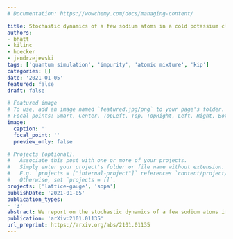 ```yaml
---
# Documentation: https://wowchemy.com/docs/managing-content/

title: Stochastic dynamics of a few sodium atoms in a cold potassium cloud
authors:
- bhatt
- kilinc
- hoecker
- jendrzejewski
tags: ['quantum simulation', 'impurity', 'atomic mixture', 'kip']
categories: []
date: '2021-01-05'
featured: false
draft: false

# Featured image
# To use, add an image named `featured.jpg/png` to your page's folder.
# Focal points: Smart, Center, TopLeft, Top, TopRight, Left, Right, BottomLeft, Bottom, BottomRight.
image:
  caption: ''
  focal_point: ''
  preview_only: false

# Projects (optional).
#   Associate this post with one or more of your projects.
#   Simply enter your project's folder or file name without extension.
#   E.g. `projects = ["internal-project"]` references `content/project/deep-learning/index.md`.
#   Otherwise, set `projects = []`.
projects: ['lattice-gauge', 'sopa']
publishDate: '2021-01-05'
publication_types:
- '3'
abstract: We report on the stochastic dynamics of a few sodium atoms immersed in a cold potassium cloud. The studies are realized in a dual-species magneto-optical trap by continuously monitoring the emitted fluorescence of the two atomic species. We investigate the time evolution of sodium and potassium atoms in a unified statistical language and study the detection limits. We resolve the sodium atom dynamics accurately, which provides a fit free analysis. This work paves the path towards precise statistical studies of the dynamical properties of few atoms immersed in complex quantum environments.
publication: 'arXiv:2101.01135'
url_preprint: https://arxiv.org/abs/2101.01135
---
```

